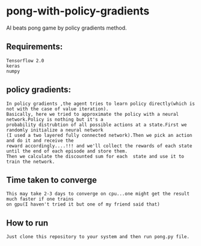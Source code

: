 # pong-with-policy-gradients
AI beats pong game by policy gradients method.

## Requirements:
    Tensorflow 2.0
    keras
    numpy

## policy gradients:
    In policy gradients ,the agent tries to learn policy directly(which is not with the case of value iteration).
    Basically, here we tried to approximate the policy with a neural network.Policy is nothing but it's a 
    probability distrubtion of all possible actions at a state.First we randomly initialize a neural network
    (I used a two layered fully connected network).Then we pick an action and do it and receive the 
    reward accordingly....!!! and we'll collect the rewards of each state until the end of each episode and store them.
    Then we calculate the discounted sum for each  state and use it to train the network.
    
    
## Time taken to converge
    This may take 2-3 days to converge on cpu...one might get the result much faster if one trains 
    on gpu(I haven't tried it but one of my friend said that)
    
## How to run
    Just clone this repository to your system and then run pong.py file.
